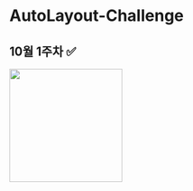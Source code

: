 # AutoLayout-Challenge

## 10월 1주차 ✅

<img src= "https://user-images.githubusercontent.com/108163842/193484428-78bd3fb2-3502-43f0-8787-3420c4aff26a.png" width="200">
